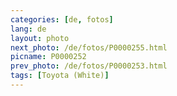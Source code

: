 ```yaml
---
categories: [de, fotos]
lang: de
layout: photo
next_photo: /de/fotos/P0000255.html
picname: P0000252
prev_photo: /de/fotos/P0000253.html
tags: [Toyota (White)]
---
```

